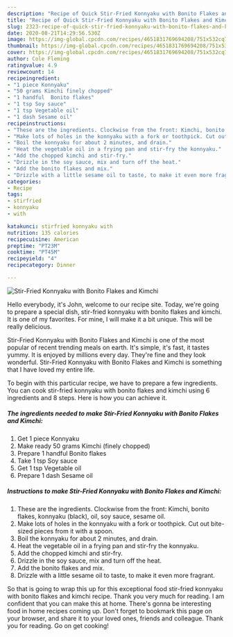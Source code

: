 ```yaml
---
description: "Recipe of Quick Stir-Fried Konnyaku with Bonito Flakes and Kimchi"
title: "Recipe of Quick Stir-Fried Konnyaku with Bonito Flakes and Kimchi"
slug: 2323-recipe-of-quick-stir-fried-konnyaku-with-bonito-flakes-and-kimchi
date: 2020-08-21T14:29:56.530Z
image: https://img-global.cpcdn.com/recipes/4651831769694208/751x532cq70/stir-fried-konnyaku-with-bonito-flakes-and-kimchi-recipe-main-photo.jpg
thumbnail: https://img-global.cpcdn.com/recipes/4651831769694208/751x532cq70/stir-fried-konnyaku-with-bonito-flakes-and-kimchi-recipe-main-photo.jpg
cover: https://img-global.cpcdn.com/recipes/4651831769694208/751x532cq70/stir-fried-konnyaku-with-bonito-flakes-and-kimchi-recipe-main-photo.jpg
author: Cole Fleming
ratingvalue: 4.9
reviewcount: 14
recipeingredient:
- "1 piece Konnyaku"
- "50 grams Kimchi finely chopped"
- "1 handful  Bonito flakes"
- "1 tsp Soy sauce"
- "1 tsp Vegetable oil"
- "1 dash Sesame oil"
recipeinstructions:
- "These are the ingredients. Clockwise from the front: Kimchi, bonito flakes, konnyaku (black), oil, soy sauce, sesame oil."
- "Make lots of holes in the konnyaku with a fork or toothpick. Cut out bite-sized pieces from it with a spoon."
- "Boil the konnyaku for about 2 minutes, and drain."
- "Heat the vegetable oil in a frying pan and stir-fry the konnyaku."
- "Add the chopped kimchi and stir-fry."
- "Drizzle in the soy sauce, mix and turn off the heat."
- "Add the bonito flakes and mix."
- "Drizzle with a little sesame oil to taste, to make it even more fragrant."
categories:
- Recipe
tags:
- stirfried
- konnyaku
- with

katakunci: stirfried konnyaku with 
nutrition: 135 calories
recipecuisine: American
preptime: "PT23M"
cooktime: "PT45M"
recipeyield: "4"
recipecategory: Dinner

---
```



![Stir-Fried Konnyaku with Bonito Flakes and Kimchi](https://img-global.cpcdn.com/recipes/4651831769694208/751x532cq70/stir-fried-konnyaku-with-bonito-flakes-and-kimchi-recipe-main-photo.jpg)

Hello everybody, it's John, welcome to our recipe site. Today, we're going to prepare a special dish, stir-fried konnyaku with bonito flakes and kimchi. It is one of my favorites. For mine, I will make it a bit unique. This will be really delicious.



Stir-Fried Konnyaku with Bonito Flakes and Kimchi is one of the most popular of recent trending meals on earth. It's simple, it's fast, it tastes yummy. It is enjoyed by millions every day. They're fine and they look wonderful. Stir-Fried Konnyaku with Bonito Flakes and Kimchi is something that I have loved my entire life.


To begin with this particular recipe, we have to prepare a few ingredients. You can cook stir-fried konnyaku with bonito flakes and kimchi using 6 ingredients and 8 steps. Here is how you can achieve it.

<!--inarticleads1-->

##### The ingredients needed to make Stir-Fried Konnyaku with Bonito Flakes and Kimchi:

1. Get 1 piece Konnyaku
1. Make ready 50 grams Kimchi (finely chopped)
1. Prepare 1 handful  Bonito flakes
1. Take 1 tsp Soy sauce
1. Get 1 tsp Vegetable oil
1. Prepare 1 dash Sesame oil




<!--inarticleads2-->

##### Instructions to make Stir-Fried Konnyaku with Bonito Flakes and Kimchi:

1. These are the ingredients. Clockwise from the front: Kimchi, bonito flakes, konnyaku (black), oil, soy sauce, sesame oil.
1. Make lots of holes in the konnyaku with a fork or toothpick. Cut out bite-sized pieces from it with a spoon.
1. Boil the konnyaku for about 2 minutes, and drain.
1. Heat the vegetable oil in a frying pan and stir-fry the konnyaku.
1. Add the chopped kimchi and stir-fry.
1. Drizzle in the soy sauce, mix and turn off the heat.
1. Add the bonito flakes and mix.
1. Drizzle with a little sesame oil to taste, to make it even more fragrant.




So that is going to wrap this up for this exceptional food stir-fried konnyaku with bonito flakes and kimchi recipe. Thank you very much for reading. I am confident that you can make this at home. There's gonna be interesting food in home recipes coming up. Don't forget to bookmark this page on your browser, and share it to your loved ones, friends and colleague. Thank you for reading. Go on get cooking!
